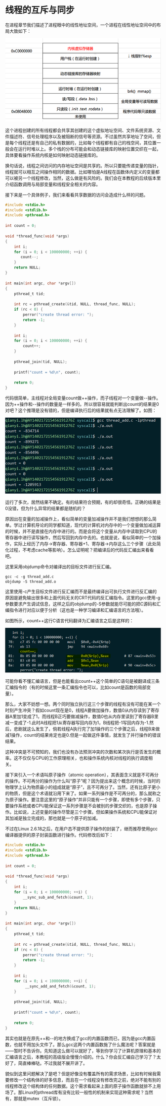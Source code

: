 # 线程的互斥与同步

在进程章节我们描述了进程眼中的线性地址空间，一个进程在线性地址空间中的布局大致如下：

![](images/process.png)

这个进程创建的所有线程都会共享其创建的这个虚拟地址空间、文件系统资源、文件描述符、信号处理程序以及被阻断的信号等资源。不过虽然共享地址了空间，但是每个线程还是有自己的私有数据的，比如每个线程都有自己的栈空间，其位置一般会在运行时堆以上。多个栈的分布可能会和动态链接库的映射位置交织在一起，具体要看操作系统内核是如何映射动态链接库的。

换句话说，线程之间访问的内存地址空间是共享的。所以只要能传递变量的指针，线程就可以相互之间操作相同的数据。比如哪怕是A线程在函数体内定义的变量都可以被另一个线程修改，当然，这么做是有风险的。我们会在本教程的后续版本里介绍函数调用与局部变量和线程安全相关的内容。

接下来是一个具体例子，我们来看看共享数据的访问会造成什么样的问题。

```c
#include <stdio.h>
#include <stdlib.h>
#include <pthread.h>

int count = 0;

void *thread_func(void *args)
{
    int i;
    for (i = 0; i < 100000000; ++i) {
       count--;
    }
    return NULL;
}

int main(int argc, char *argv[])
{
    pthread_t tid;

    int rc = pthread_create(&tid, NULL, thread_func, NULL);
    if (rc < 0) {
        perror("create thread error: ");
        return -1;
    }

    int i;
    for (i = 0; i < 100000000; ++i) {
        count++;
    }
    
    pthread_join(tid, NULL);

    printf("count = %d\n", count);

    return 0;
}
```

代码很简单，主线程对全局变量count做++操作，而子线程对一个变量做--操作。因为++操作和--操作的数量是一样多的。所以很容易就能判断出count的结果是0对吧？这个推理是没有错的，但是编译执行后的结果就有点无法理解了。如图：

![](images/thread_add.png)

运行了多次，居然结果不确定。有的结果符合预期，有的却很奇怪。正确的结果是0没错，但为什么异常的结果都是随机的？

原因出在变量的加减操作上，看似简单的变量加减操作并不是我们想想的那么简单。学过计算机导论的同学都知道，现代的计算机对内存中的一个变量做加减运算的时候，并不是直接在内存中进行的。而是会将这个变量从内存中读取到CPU的寄存器中进行读写操作，然后写回到内存中去的。也就是说，看似简单的一个加操作，实际上经历了内存->寄存器、寄存器+1、寄存器->内存这么三个步骤（此处简化过程，不考虑cache等影响）。怎么证明呢？把编译后的代码反汇编出来看看吧。

这里采用objdump命令对编译出的目标文件进行反汇编。

```shell
gcc -c -g thread_add.c
objdump -S thread_add.o
```

这里使用-c产生目标文件进行反汇编而不是最终编译出可执行文件进行反汇编的原因是避免输出很多和上面代码无关的CRT代码的反汇编指令。这里的gcc使用-g参数要求产生调试信息，这样之后的objdump的-S参数就能尽可能的把C源码和汇编指令进行对应以便于分析（这也是一种学习编译和汇编语言的方法哦）。

如图所示，count++这行C语言代码翻译为汇编语言之后是这样的：

![](images/asm_add.png)

可能你看不懂汇编语言，但是也能看出count++这个简单的C语句是被翻译成三条汇编指令的（有的时候这里一条汇编指令也可以，比如count是函数的局部变量）。

那么，大家不妨想一想。两个同时独立执行这三个步骤的线程有没有可能在某一个时刻产生冲突？假如count现在是0，线程A要做加操作，数值0从内存读到了寄存器A里加1变成了1，而线程B正巧要做减操作，数值0也从内存里读到了寄存器B里减一变成了-1.此时A线程把1从寄存器写回内存为1，B线程把-1写回内存为-1.然后，悲剧就这么发生了，倘若线程A执行完了加1操作的三个步骤之后，线程B来做减1操作，count的结果肯定也是0.但是一起做这件事情，就发生了并行操作的错误结果。

这种冲突是不可预知的，我们也没有办法预测冲突的次数和某次执行是否发生的概率。这不仅仅与CPU的工作原理相关，也和操作系统内核对线程的执行调度相关。

接下来引入一个术语叫原子操作（atomic operation），其表面含义就是不可再分的操作。不可再分的操作为什么叫“原子”呢？因为提出来这个概念的时候，当时的物理学上认为物质最小的组成就是“原子”，且不可再分了。当然，还有比原子更小的物质，但是这个术语就沿用下来了。如果一系列操作是不可再分的，那么就称之为原子操作。要注意这里的“原子操作”并非只能有一个步骤，即使有多个步骤，只要操作系统或者CPU能保证这一系列步骤是不会被别的步骤交织的，也是原子操作。比如说，上述变量的操作尽管是三个步骤。但如果操作系统和CPU能保证对其加减是独立完成的，那也就是一个原子的加减。

不过在Linux 2.6.18之后，在用户态不提供原子操作的封装了，继而推荐使用gcc编译器提供的原子封装函数进行操作。代码修改后如下：

```c
#include <stdio.h>
#include <stdlib.h>
#include <pthread.h>

int count = 0;

void *thread_func(void *args)
{
    int i;
    for (i = 0; i < 100000000; ++i) {
        __sync_sub_and_fetch(&count, 1);
    }
    return NULL;
}

int main(int argc, char *argv[])
{
    pthread_t tid;

    int rc = pthread_create(&tid, NULL, thread_func, NULL);
    if (rc < 0) {
        perror("create thread error: ");
        return -1;
    }

    int i;
    for (i = 0; i < 100000000; ++i) {
         __sync_add_and_fetch(&count, 1);
    }
    
    pthread_join(tid, NULL);

    printf("count = %d\n", count);

    return 0;
}
```

其实也就是在原先++和--的地方换成了gcc的内置函数而已，因为是gcc内置函数，也就不用加头文件了。那么gcc这两个内置函数施了什么魔法呢？答案就是——暂时不告诉你。先知道这么做可以就好了，等到你学习了计算机原理和基本的汇编语言之后，本教程的高级版会慢慢介绍的。什么？你会反汇编自己学习了？太好了，简直棒棒哒。不过我就不展开讲了。

貌似到这里问题解决了是吧？但是好像没有覆盖所有的需求场景，比如有时候我需要修改一个结构体的好多信息，而且在一个线程没有修改完之前，绝对不能有别的线程修改这个结构体的任何数据。这个需求看起来上面的原子操作函数就排不上用场了。那Linux的pthread库有没有比较一般性的机制来实现这种需求呢？当然有，那就是mutex（互斥锁）。
